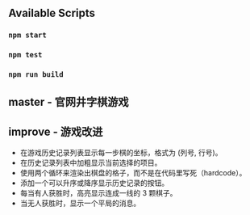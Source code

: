## Available Scripts

### `npm start`

### `npm test`

### `npm run build`

## master - 官网井字棋游戏

## improve - 游戏改进
* 在游戏历史记录列表显示每一步棋的坐标，格式为 (列号, 行号)。
* 在历史记录列表中加粗显示当前选择的项目。
* 使用两个循环来渲染出棋盘的格子，而不是在代码里写死（hardcode）。
* 添加一个可以升序或降序显示历史记录的按钮。
* 每当有人获胜时，高亮显示连成一线的 3 颗棋子。
* 当无人获胜时，显示一个平局的消息。
